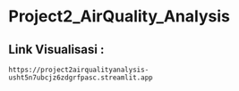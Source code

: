 # Project2_AirQuality_Analysis

## Link Visualisasi : 
```
https://project2airqualityanalysis-usht5n7ubcjz6zdgrfpasc.streamlit.app
```
